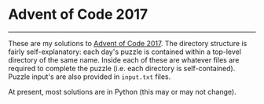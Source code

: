 # Advent of Code 2017 #
---

These are my solutions to [Advent of Code 2017](https://adventofcode.com/2017 "Advent of Code 2017"). The directory structure is fairly self-explanatory: each day's puzzle is contained within a top-level directory of the same name. Inside each of these are whatever files are required to complete the puzzle (i.e. each directory is self-contained). Puzzle input's are also provided in `input.txt` files.

At present, most solutions are in Python (this may or may not change).